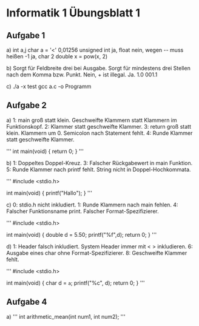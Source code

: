 # Informatik 1 Übungsblatt 1

## Aufgabe 1

a)
int a,j
char a = '<'
0,01256
unsigned int
ja, float
nein, wegen -- muss heißen -1
ja, char
2
double x = pow(x, 2)

b)
Sorgt für Feldbreite drei bei Ausgabe.
Sorgt für mindestens drei Stellen nach dem Komma bzw. Punkt.
Nein, + ist illegal.
Ja.
1.0
001.1

c)
./a -x test
gcc a.c -o Programm

## Aufgabe 2

a)
1: main groß statt klein. Geschweifte Klammern statt Klammern im Funktionskopf.
2: Klammer statt geschweifte Klammer.
3: return groß statt klein. Klammern um 0. Semicolon nach Statement fehlt.
4: Runde Klammer statt geschweifte Klammer.

'''
int main(void)
{
  return 0;
}
'''

b)
1: Doppeltes Doppel-Kreuz.
3: Falscher Rückgabewert in main Funktion.
5: Runde Klammer nach printf fehlt. String nicht in Doppel-Hochkommata.

'''
#include <stdio.h>

int main(void)
{
  printf("Hallo");
}
'''

c)
0: stdio.h nicht inkludiert.
1: Runde Klammern nach main fehlen.
4: Falscher Funktionsname print. Falscher Format-Spezifizierer.

'''
#include <stdio.h>

int main(void)
{
  double d = 5.50;
  printf("%f",d);
  return 0;
}
'''

d)
1: Header falsch inkludiert. System Header immer mit < > inkludieren.
6: Ausgabe eines char ohne Format-Spezifizierer.
8: Geschweifte Klammer fehlt.

'''
#include <stdio.h>

int main(void)
{
  char d = `a`;
  printf("%c", d);
  return 0;
}
'''

## Aufgabe 4

a)
'''
int arithmetic_mean(int num1, int num2);
'''